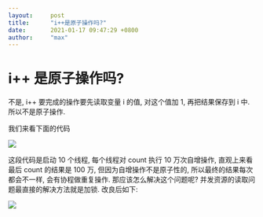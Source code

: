```yaml
---
layout:     post
title:      "i++是原子操作吗?"
date:       2021-01-17 09:47:29 +0800
author:     "max"
---
```


# i++ 是原子操作吗?

不是, i++ 要完成的操作要先读取变量 i 的值, 对这个值加 1, 再把结果保存到 i 中. 所以不是原子操作.

我们来看下面的代码

![](http://img.fulitu.club/waitgroup.png?123)

这段代码是启动 10 个线程, 每个线程对 count 执行 10 万次自增操作, 直观上来看最后 count 的结果是 100 万, 但因为自增操作不是原子性的, 所以最终的结果每次都会不一样, 会有协程做重复操作. 那应该怎么解决这个问题呢? 并发资源的读取问题最直接的解决方法就是加锁. 改良后如下:

![](http://img.fulitu.club/waitgroup-lock.png)
